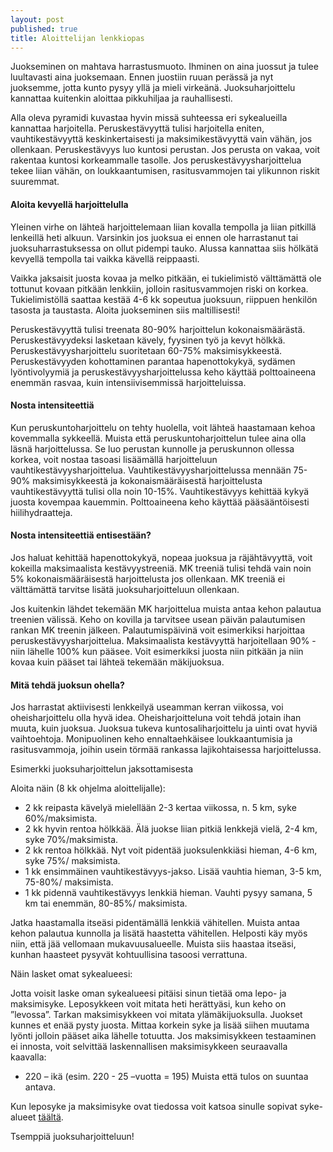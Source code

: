 ```yaml
---
layout: post
published: true
title: Aloittelijan lenkkiopas
---
```


Juokseminen on mahtava harrastusmuoto. Ihminen on aina juossut ja tulee luultavasti aina juoksemaan.
Ennen juostiin ruuan perässä ja nyt juoksemme, jotta kunto pysyy yllä ja mieli virkeänä. Juoksuharjoittelu kannattaa 
kuitenkin aloittaa pikkuhiljaa ja rauhallisesti.   

Alla oleva pyramidi kuvastaa hyvin missä suhteessa eri sykealueilla kannattaa harjoitella. Peruskestävyyttä tulisi harjoitella
eniten, vauhtikestävyyttä keskinkertaisesti ja maksimikestävyyttä vain vähän, jos ollenkaan. 
Peruskestävyys luo kuntosi perustan. Jos perusta on vakaa, voit rakentaa kuntosi korkeammalle tasolle. 
Jos peruskestävyysharjoittelua tekee liian vähän, on loukkaantumisen, rasitusvammojen tai ylikunnon riskit suuremmat. 


#### Aloita kevyellä harjoittelulla 

Yleinen virhe on lähteä harjoittelemaan liian kovalla tempolla ja liian pitkillä lenkeillä heti alkuun. Varsinkin jos 
juoksua ei ennen ole harrastanut tai juoksuharrastuksessa on ollut pidempi tauko. Alussa kannattaa siis hölkätä kevyellä 
tempolla tai vaikka kävellä reippaasti.  

Vaikka jaksaisit juosta kovaa ja melko pitkään, ei tukielimistö välttämättä ole tottunut kovaan pitkään lenkkiin, jolloin
rasitusvammojen riski on korkea. Tukielimistöllä saattaa kestää 4-6 kk sopeutua juoksuun, riippuen henkilön tasosta ja 
taustasta. Aloita juokseminen siis maltillisesti! 

Peruskestävyyttä tulisi treenata 80-90% harjoittelun kokonaismäärästä. Peruskestävyydeksi lasketaan kävely, fyysinen työ 
ja kevyt hölkkä. Peruskestävyysharjoittelu suoritetaan 60-75% maksimisykkeestä. Peruskestävyyden kohottaminen parantaa
hapenottokykyä, sydämen lyöntivolyymiä ja peruskestävyysharjoittelussa keho käyttää polttoaineena enemmän rasvaa, kuin 
intensiivisemmissä harjoitteluissa. 


#### Nosta intensiteettiä 

Kun peruskuntoharjoittelu on tehty huolella, voit lähteä haastamaan kehoa kovemmalla sykkeellä.
Muista että peruskuntoharjoittelun tulee aina olla läsnä harjoittelussa. Se luo perustan kunnolle ja peruskunnon ollessa
korkea, voit nostaa tasoasi lisäämällä harjoitteluun vauhtikestävyysharjoittelua. Vauhtikestävyysharjoittelussa
mennään 75-90% maksimisykkeestä ja kokonaismääräisestä harjoittelusta vauhtikestävyyttä tulisi olla noin 10-15%. 
Vauhtikestävyys kehittää kykyä juosta kovempaa kauemmin. Polttoaineena keho käyttää pääsääntöisesti hiilihydraatteja.  

#### Nosta intensiteettiä entisestään?

Jos haluat kehittää hapenottokykyä, nopeaa juoksua ja räjähtävyyttä, voit kokeilla maksimaalista kestävyystreeniä. 
MK treeniä tulisi tehdä vain noin 5% kokonaismääräisestä harjoittelusta jos ollenkaan. MK treeniä ei välttämättä tarvitse 
lisätä juoksuharjoitteluun ollenkaan.  

Jos kuitenkin lähdet tekemään MK harjoittelua muista antaa kehon palautua treenien välissä. Keho on kovilla ja tarvitsee 
usean päivän palautumisen rankan MK treenin jälkeen. Palautumispäivinä voit esimerkiksi harjoittaa peruskestävyysharjoittelua.
Maksimaalista kestävyyttä harjoitellaan 90% - niin lähelle 100% kun pääsee. Voit esimerkiksi juosta niin pitkään ja niin kovaa
kuin pääset tai lähteä tekemään mäkijuoksua.  

#### Mitä tehdä juoksun ohella?

Jos harrastat aktiivisesti lenkkeilyä useamman kerran viikossa, voi oheisharjoittelu olla hyvä idea. Oheisharjoitteluna 
voit tehdä jotain ihan muuta, kuin juoksua. Juoksua tukeva kuntosaliharjoittelu ja uinti ovat hyviä vaihtoehtoja. 
Monipuolinen keho ennaltaehkäisee loukkaantumisia ja rasitusvammoja, joihin usein törmää rankassa lajikohtaisessa 
harjoittelussa.

Esimerkki juoksuharjoittelun jaksottamisesta

Aloita näin (8 kk ohjelma aloittelijalle): 

* 2 kk reipasta kävelyä mielellään 2-3 kertaa viikossa, n. 5 km, syke 60%/maksimista.
* 2 kk hyvin rentoa hölkkää. Älä juokse liian pitkiä lenkkejä vielä, 2-4 km, syke 70%/maksimista.
* 2 kk rentoa hölkkää. Nyt voit pidentää juoksulenkkiäsi hieman, 4-6 km, syke 75%/ maksimista.
* 1 kk ensimmäinen vauhtikestävyys-jakso. Lisää vauhtia hieman, 3-5 km, 75-80%/ maksimista.
* 1 kk pidennä vauhtikestävyys lenkkiä hieman. Vauhti pysyy samana, 5 km tai enemmän, 80-85%/ maksimista.

Jatka haastamalla itseäsi pidentämällä lenkkiä vähitellen. Muista antaa kehon palautua kunnolla ja lisätä haastetta vähitellen.
Helposti käy myös niin, että jää vellomaan mukavuusalueelle. Muista siis haastaa itseäsi, kunhan haasteet pysyvät 
kohtuullisina tasoosi verrattuna.  


Näin lasket omat sykealueesi:

Jotta voisit laske oman sykealueesi pitäisi sinun tietää oma lepo- ja maksimisyke. Leposykkeen voit mitata heti herättyäsi,
kun keho on ”levossa”. Tarkan maksimisykkeen voi mitata ylämäkijuoksulla. Juokset kunnes et enää pysty juosta. 
Mittaa korkein syke ja lisää siihen muutama lyönti jolloin pääset aika lähelle totuutta. Jos maksimisykkeen testaaminen ei 
innosta, voit selvittää laskennallisen maksimisykkeen seuraavalla kaavalla: 
-	220 – ikä (esim. 220 - 25 –vuotta = 195)
Muista että tulos on suuntaa antava.

Kun leposyke ja maksimisyke ovat tiedossa voit katsoa sinulle sopivat syke-alueet [täältä](https://www.laskurini.fi/urheilu/sykerajat/ ).




Tsemppiä juoksuharjoitteluun! 
